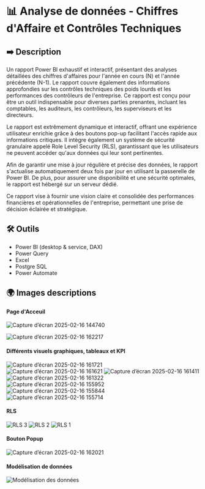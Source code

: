   # 📊 Analyse de données - Chiffres d'Affaire et Contrôles Techniques
  
  ## ➡️ Description 

  Un rapport Power BI exhaustif et interactif, présentant des analyses détaillées des chiffres d'affaires pour l'année en cours (N) et l'année précédente (N-1). Le rapport couvre également des informations approfondies sur les contrôles techniques des poids lourds et les performances des contrôleurs de l'entreprise. Ce rapport est conçu pour être un outil indispensable pour diverses parties prenantes, incluant les comptables, les auditeurs, les contrôleurs, les superviseurs et les directeurs.

  Le rapport est extrêmement dynamique et interactif, offrant une expérience utilisateur enrichie grâce à des boutons pop-up facilitant l'accès rapide aux informations critiques. Il intègre également un système de sécurité granulaire appelé Role Level Security (RLS), garantissant que les utilisateurs ne peuvent accéder qu'aux données qui leur sont pertinentes.

  Afin de garantir une mise à jour régulière et précise des données, le rapport s'actualise automatiquement deux fois par jour en utilisant la passerelle de Power BI. De plus, pour assurer une disponibilité et une sécurité optimales, le rapport est hébergé sur un serveur dédié.

  Ce rapport vise à fournir une vision claire et consolidée des performances financières et opérationnelles de l'entreprise, permettant une prise de décision éclairée et stratégique. 

  ## 🛠 Outils

  - Power BI (desktop & service, DAX)
  - Power Query
  - Excel
  - Postgre SQL
  - Power Automate

  ## 🌍 Images descriptions

  #### Page d'Acceuil 
![Capture d’écran 2025-02-16 144740](https://github.com/user-attachments/assets/da215cf3-f466-4ba3-975c-bc5cf3e283f1)

![Capture d’écran 2025-02-16 162217](https://github.com/user-attachments/assets/f6db725a-b724-4391-8b80-3debc473b0e6)

  #### Différents visuels graphiques, tableaux et KPI
![Capture d’écran 2025-02-16 161721](https://github.com/user-attachments/assets/84522da4-2288-4972-bfa4-16ed8c7754ac)
![Capture d’écran 2025-02-16 161621](https://github.com/user-attachments/assets/6d6858b2-98c4-4884-ba84-d20ac31f0a2a)
![Capture d’écran 2025-02-16 161411](https://github.com/user-attachments/assets/8cdf1155-3903-46c2-86eb-e782ed445821)
![Capture d’écran 2025-02-16 161322](https://github.com/user-attachments/assets/21a6a1dc-762b-4ca5-bce2-1b1ec3671e7d)
![Capture d’écran 2025-02-16 155952](https://github.com/user-attachments/assets/0d572d4f-6f0f-439c-beea-1ddef629f7bb)
![Capture d’écran 2025-02-16 155844](https://github.com/user-attachments/assets/49feb481-499b-4e70-b33f-6ffac870c624)
![Capture d’écran 2025-02-16 155714](https://github.com/user-attachments/assets/af4a5251-2cfb-4428-9908-296c573d477a)


  #### RLS
![RLS 3](https://github.com/user-attachments/assets/570d4fda-627c-4ca0-85f3-f6b619551aeb)
![RLS 2](https://github.com/user-attachments/assets/74167efb-4dae-4a41-af03-4da8ed675854)
![RLS 1](https://github.com/user-attachments/assets/9b5b5c67-82cb-4ad8-ba59-00f70c732289)

  #### Bouton Popup
![Capture d’écran 2025-02-16 162021](https://github.com/user-attachments/assets/23c7236e-799d-47d6-abba-09a3fdd8425a)

  #### Modélisation de données
![Modélisation des données](https://github.com/user-attachments/assets/2bafb124-6b6d-4ec7-884a-d1b6e7cb4f27)
